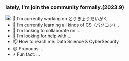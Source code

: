 ### lately, I'm join the community formally.(2023.9)
<img align="left" src="https://github-readme-stats.vercel.app/api?username=leftmonster&include_all_commits=true&count_private-true&custom_title=leftmonster'%20GitHub%20Stats&line_height=30&show_icons=true&hide_border=true&bg_color=192133&title_color=efb752&icon_color=efb752&text_color=70bed9">

- 🔭 I’m currently working on とうきょうだいがく
- 🌱 I’m currently learning all kinds of CS（パソコン）.
- 👯 I’m looking to collaborate on ...
- 🤔 I’m looking for help with ...
- 📫 How to reach me: Data Science & CyberSecurity
- 😄 Pronouns: ...
- ⚡ Fun fact: ...
